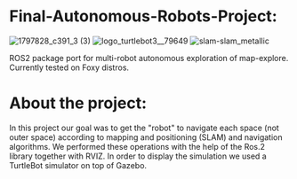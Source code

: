 # Final-Autonomous-Robots-Project:
![1797828_c391_3 (3)](https://user-images.githubusercontent.com/73976733/179217929-e384055e-46cf-44dc-b9ee-01a367a8aaa7.jpg) ![logo_turtlebot3__79649](https://user-images.githubusercontent.com/73976733/179218124-36d5a364-d293-45b6-8443-178f36cc582a.jpg) ![slam-slam_metallic](https://user-images.githubusercontent.com/73976733/179218471-b4c86aa8-9131-4b36-bcb1-532d21c905d6.gif)




ROS2 package port for multi-robot autonomous exploration of map-explore. Currently tested on Foxy distros.
# About the project:
In this project our goal was to get the "robot" to navigate each space (not outer space) according to mapping and positioning (SLAM) and navigation algorithms.
We performed these operations with the help of the Ros.2 library together with RVIZ.
In order to display the simulation we used a TurtleBot simulator on top of Gazebo.



